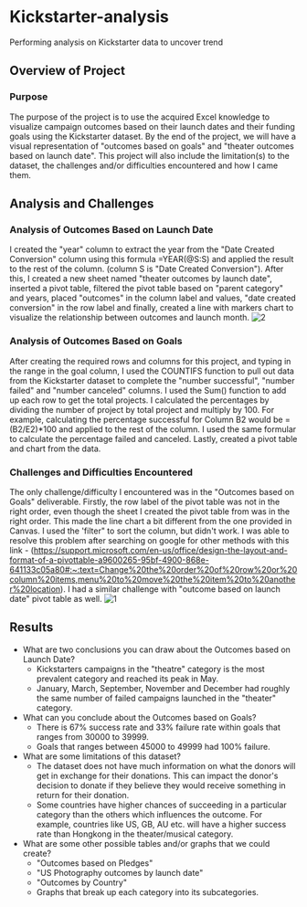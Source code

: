 # Kickstarter-analysis
Performing analysis on Kickstarter data to uncover trend

## Overview of Project

### Purpose
 The purpose of the project is to use the acquired Excel knowledge to visualize campaign outcomes based on their launch dates and their funding goals using the Kickstarter dataset. By the end of the project, we will have a visual representation of "outcomes based on goals" and "theater outcomes based on launch date". This project will also include the limitation(s) to the dataset, the challenges and/or difficulties encountered and how I came them. 
## Analysis and Challenges
### Analysis of Outcomes Based on Launch Date
I created the "year" column to extract the year from the "Date Created Conversion" column using this formula =YEAR(@S:S) and applied the result to the rest of the column. (column S is "Date Created Conversion"). After this, I created a new sheet named "theater outcomes by launch date", inserted a pivot table, filtered the pivot table based on "parent category" and years, placed "outcomes" in the column label and values, "date created conversion" in the row label and finally, created a line with markers chart to visualize the relationship between outcomes and launch month.
![2](https://user-images.githubusercontent.com/76136277/120840916-d78b4080-c538-11eb-8c2d-1c30e52a9d34.PNG)

### Analysis of Outcomes Based on Goals
After creating the required rows and columns for this project, and typing in the range in the goal column, I used the COUNTIFS function to pull out data from the Kickstarter dataset to complete the "number successful", "number failed" and "number canceled" columns. I used the Sum() function to add up each row to get the total projects. I calculated the percentages by dividing the number of project by total project and multiply by 100. For example, calculating the percentage successful for Column B2 would be =(B2/E2)*100 and applied to the rest of the column. I used the same formular to calculate the percentage failed and canceled. Lastly, created a pivot table and chart from the data.
### Challenges and Difficulties Encountered
The only challenge/difficulty I encountered was in the "Outcomes based on Goals" deliverable. Firstly, the row label of the pivot table was not in the right order, even though the sheet I created the pivot table from was in the right order. This made the line chart a bit different from the one provided in Canvas. I used the 'filter" to sort the column, but didn't work. I was able to resolve this problem after searching on google for other methods with this link - (https://support.microsoft.com/en-us/office/design-the-layout-and-format-of-a-pivottable-a9600265-95bf-4900-868e-641133c05a80#:~:text=Change%20the%20order%20of%20row%20or%20column%20items,menu%20to%20move%20the%20item%20to%20another%20location). I had a similar challenge with "outcome based on launch date" pivot table as well.
![1](https://user-images.githubusercontent.com/76136277/120840825-b62a5480-c538-11eb-8852-9786963726b0.PNG)

## Results

- What are two conclusions you can draw about the Outcomes based on Launch Date?
  - Kickstarters campaigns in the "theatre" category is the most prevalent category and reached its peak in May.
  - January, March, September, November and December had roughly the same number of failed campaigns launched in the "theater" category. 
- What can you conclude about the Outcomes based on Goals?
  - There is 67% success rate and 33% failure rate within goals that ranges from 30000 to 39999.
  - Goals that ranges between 45000 to 49999 had 100% failure.
- What are some limitations of this dataset?
  - The dataset does not have much information on what the donors will get in exchange for their donations. This can impact the donor's decision to donate if they believe they would receive something in return for their donation.
  - Some countries have higher chances of succeeding in a particular category than the others which influences the outcome. For example, countries like US, GB, AU etc. will have a higher success rate than Hongkong in the theater/musical category. 
- What are some other possible tables and/or graphs that we could create?
   - "Outcomes based on Pledges"
   - "US Photography outcomes by launch date"
   - "Outcomes by Country"
   - Graphs that break up each category into its subcategories. 

